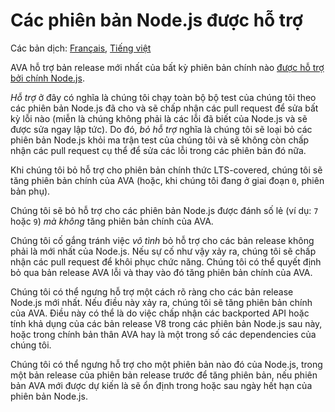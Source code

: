 # Các phiên bản Node.js được hỗ trợ

Các bản dịch: [Français](https://github.com/avajs/ava-docs/blob/master/fr_FR/docs/support-statement.md), [Tiếng việt](https://github.com/avajs/ava-docs/blob/master/vi_VN/docs/support-statement.md)

AVA hỗ trợ bản release mới nhất của bất kỳ phiên bản chính nào [được hỗ trợ bởi chính Node.js](https://github.com/nodejs/Release#release-schedule).

*Hỗ trợ* ở đây có nghĩa là chúng tôi chạy toàn bộ bộ test của chúng tôi theo các phiên bản Node.js đã cho và sẽ chấp nhận các pull request để sửa bất kỳ lỗi nào (miễn là chúng không phải là các lỗi đã biết của Node.js và sẽ được sửa ngay lập tức). Do đó, *bỏ hỗ trợ* nghĩa là chúng tôi sẽ loại bỏ các phiên bản Node.js khỏi ma trận test của chúng tôi và sẽ không còn chấp nhận các pull request cụ thể để sửa các lỗi trong các phiên bản đó nữa.

Khi chúng tôi bỏ hỗ trợ cho phiên bản chính thức LTS-covered, chúng tôi sẽ tăng phiên bản chính của AVA (hoặc, khi chúng tôi đang ở giai đoạn `0`, phiên bản phụ).

Chúng tôi sẽ bỏ hỗ trợ cho các phiên bản Node.js được đánh số lẻ (ví dụ: `7` hoặc `9`) *mà không* tăng phiên bản chính của AVA.

Chúng tôi cố gắng tránh việc *vô tình* bỏ hỗ trợ cho các bản release không phải là mới nhất của Node.js. Nếu sự cố như vậy xảy ra, chúng tôi sẽ chấp nhận các pull request để khôi phục chức năng. Chúng tôi có thể quyết định bỏ qua bản release AVA lỗi và thay vào đó tăng phiên bản chính của AVA.

Chúng tôi có thể ngưng hỗ trợ một cách rõ ràng cho các bản release Node.js mới nhất. Nếu điều này xảy ra, chúng tôi sẽ tăng phiên bản chính của AVA. Điều này có thể là do việc chấp nhận các backported API hoặc tính khả dụng của các bản release V8 trong các phiên bản Node.js sau này, hoặc trong chính bản thân AVA hay là một trong số các dependencies của chúng tôi.

Chúng tôi có thể ngưng hỗ trợ cho một phiên bản nào đó của Node.js, trong một bản release của phiên bản release trước để tăng phiên bản, nếu phiên bản AVA mới được dự kiến là sẽ ổn định trong hoặc sau ngày hết hạn của phiên bản Node.js.
